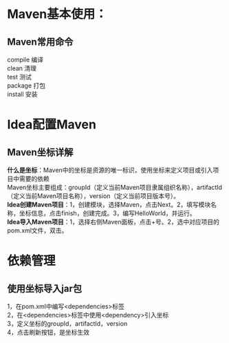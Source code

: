 # Maven基本使用：
## Maven常用命令
compile 编译  
clean 清理  
test 测试  
package 打包  
install 安装

# Idea配置Maven
## Maven坐标详解
**什么是坐标**：Maven中的坐标是资源的唯一标识，使用坐标来定义项目或引入项目中需要的依赖  
Maven坐标主要组成：groupId（定义当前Maven项目隶属组织名称），artifactId（定义当前Maven项目名称），version（定义当前项目版本号）。  
**Idea创建Maven项目**：1，创建模块，选择Maven，点击Next。2，填写模块名称，坐标信息，点击finish，创建完成。3，编写HelloWorld，并运行。  
**Idea导入Maven项目**：1，选择右侧Maven面板，点击+号。2，选中对应项目的pom.xml文件，双击。

# 依赖管理
## 使用坐标导入jar包
1，在pom.xml中编写\<dependencies>标签  
2，在\<dependencies>标签中使用\<dependency>引入坐标  
3，定义坐标的groupId，artifactId，version  
4，点击刷新按钮，是坐标生效